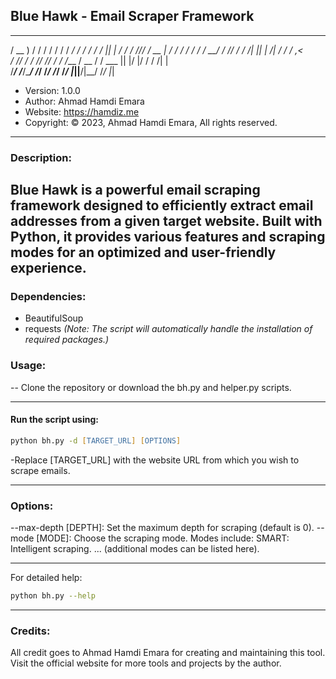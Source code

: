 ## Blue Hawk - Email Scraper Framework

   ____     __    __  __    ______           __  __    ___  _       __    __ __
   / __ )   / /   / / / /   / ____/          / / / /   /   || |     / /   / //_/
  / __  |  / /   / / / /   / __/            / /_/ /   / /| || | /| / /   / ,<   
 / /_/ /  / /___/ /_/ /   / /___           / __  /   / ___ || |/ |/ /   / /| |  
/_____/  /_____/\____/   /_____/          /_/ /_/   /_/  |_||__/|__/   /_/ |_|  
            

- Version: 1.0.0
- Author: Ahmad Hamdi Emara
- Website: https://hamdiz.me
- Copyright: © 2023, Ahmad Hamdi Emara, All rights reserved.
---
### Description:
Blue Hawk is a powerful email scraping framework designed to efficiently extract email addresses from a given target website. Built with Python, it provides various features and scraping modes for an optimized and user-friendly experience.
---
### Dependencies:
- BeautifulSoup
- requests
*(Note: The script will automatically handle the installation of required packages.)*

### Usage:
-- Clone the repository or download the bh.py and helper.py scripts.

---

#### Run the script using:
```zsh
python bh.py -d [TARGET_URL] [OPTIONS]
```
-Replace [TARGET_URL] with the website URL from which you wish to scrape emails.

---

### Options:

--max-depth [DEPTH]: Set the maximum depth for scraping (default is 0).
--mode [MODE]: Choose the scraping mode. Modes include:
SMART: Intelligent scraping.
... (additional modes can be listed here).

---

For detailed help:

```zsh
python bh.py --help
```

---

### Credits:
All credit goes to Ahmad Hamdi Emara for creating and maintaining this tool. Visit the official website for more tools and projects by the author.

